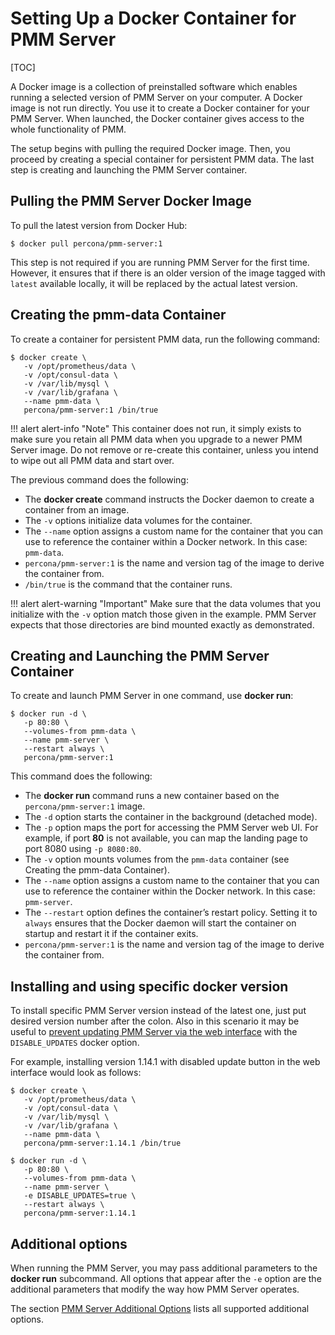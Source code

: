 # Setting Up a Docker Container for PMM Server

[TOC]

A Docker image is a collection of preinstalled software which enables running a selected version of PMM Server on your computer. A Docker image is not run directly. You use it to create a Docker container for your PMM Server. When launched, the Docker container gives access to the whole functionality of PMM.

The setup begins with pulling the required Docker image. Then, you proceed by creating a special container for persistent PMM data. The last step is creating and launching the PMM Server container.

## Pulling the PMM Server Docker Image

To pull the latest version from Docker Hub:

```
$ docker pull percona/pmm-server:1
```

This step is not required if you are running PMM Server for the first time. However, it ensures that if there is an older version of the image tagged with `latest` available locally, it will be replaced by the actual latest version.

## Creating the pmm-data Container

To create a container for persistent PMM data, run the following command:

```
$ docker create \
   -v /opt/prometheus/data \
   -v /opt/consul-data \
   -v /var/lib/mysql \
   -v /var/lib/grafana \
   --name pmm-data \
   percona/pmm-server:1 /bin/true
```

!!! alert alert-info "Note"
    This container does not run, it simply exists to make sure you retain all PMM data when you upgrade to a newer PMM Server image.  Do not remove or re-create this container, unless you intend to wipe out all PMM data and start over.

The previous command does the following:

* The **docker create** command instructs the Docker daemon to create a container from an image.
* The `-v` options initialize data volumes for the container.
* The `--name` option assigns a custom name for the container that you can use to reference the container within a Docker network. In this case: `pmm-data`.
* `percona/pmm-server:1` is the name and version tag of the image to derive the container from.
* `/bin/true` is the command that the container runs.

!!! alert alert-warning "Important"
    Make sure that the data volumes that you initialize with the `-v` option match those given in the example. PMM Server expects that those directories are bind mounted exactly as demonstrated.

## Creating and Launching the PMM Server Container

To create and launch PMM Server in one command, use **docker run**:

```
$ docker run -d \
   -p 80:80 \
   --volumes-from pmm-data \
   --name pmm-server \
   --restart always \
   percona/pmm-server:1
```

This command does the following:

* The **docker run** command runs a new container based on the `percona/pmm-server:1` image.
* The `-d` option starts the container in the background (detached mode).
* The `-p` option maps the port for accessing the PMM Server web UI. For example, if port **80** is not available, you can map the landing page to port 8080 using `-p 8080:80`.
* The `-v` option mounts volumes from the `pmm-data` container (see Creating the pmm-data Container).
* The `--name` option assigns a custom name to the container that you can use to reference the container within the Docker network. In this case: `pmm-server`.
* The `--restart` option defines the container’s restart policy. Setting it to `always` ensures that the Docker daemon will start the container on startup and restart it if the container exits.
* `percona/pmm-server:1` is the name and version tag of the image to derive the container from.

## Installing and using specific docker version

To install specific PMM Server version instead of the latest one, just put desired version number after the colon. Also in this scenario it may be useful to [prevent updating PMM Server via the web interface](../../glossary.option.md) with the `DISABLE_UPDATES` docker option.

For example, installing version 1.14.1 with disabled update button in the web interface would look as follows:

```
$ docker create \
   -v /opt/prometheus/data \
   -v /opt/consul-data \
   -v /var/lib/mysql \
   -v /var/lib/grafana \
   --name pmm-data \
   percona/pmm-server:1.14.1 /bin/true

$ docker run -d \
   -p 80:80 \
   --volumes-from pmm-data \
   --name pmm-server \
   -e DISABLE_UPDATES=true \
   --restart always \
   percona/pmm-server:1.14.1
```

## Additional options

When running the PMM Server, you may pass additional parameters to the **docker run** subcommand. All options that appear after the `-e` option are the additional parameters that modify the way how PMM Server operates.

The section [PMM Server Additional Options](../../glossary.option.md) lists all supported additional options.
